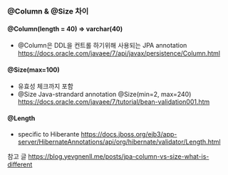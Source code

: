 ### @Column & @Size 차이 

#### @Column(length = 40) => varchar(40)
- @Column은 DDL을 컨트롤 하기위해 사용되는 JPA annotation
https://docs.oracle.com/javaee/7/api/javax/persistence/Column.html


#### @Size(max=100)
- 유효성 체크까지 포함
- @Size Java-strandard annotation
@Size(min=2, max=240)
https://docs.oracle.com/javaee/7/tutorial/bean-validation001.htm


#### @Length
- specific to Hiberante
https://docs.jboss.org/ejb3/app-server/HibernateAnnotations/api/org/hibernate/validator/Length.html



참고 글 
https://blog.yevgnenll.me/posts/jpa-column-vs-size-what-is-different